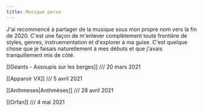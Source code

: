 ```yaml
---
title: Musique perso
---
```


J'ai recommencé à partager de la musique sous mon propre nom vers la fin de 2020. C'est une façon de m'enlever complètement toute frontière de styles, genres, instruementation et d'explorer à ma guise. C'est quelque chose que je faisais naturellement à mes débuts et que j'avais tranquillement mis de côté.

[[Géants - Assoupis sur les berges]] /// 20 mars 2021 <br>

[[Apparoir VX]] /// 5 avril 2021 <br>

[[Anthmeses|Anthmèses]] /// 28 avril 2021 <br>

[[Orfan]] /// 4 mai 2021 <br>